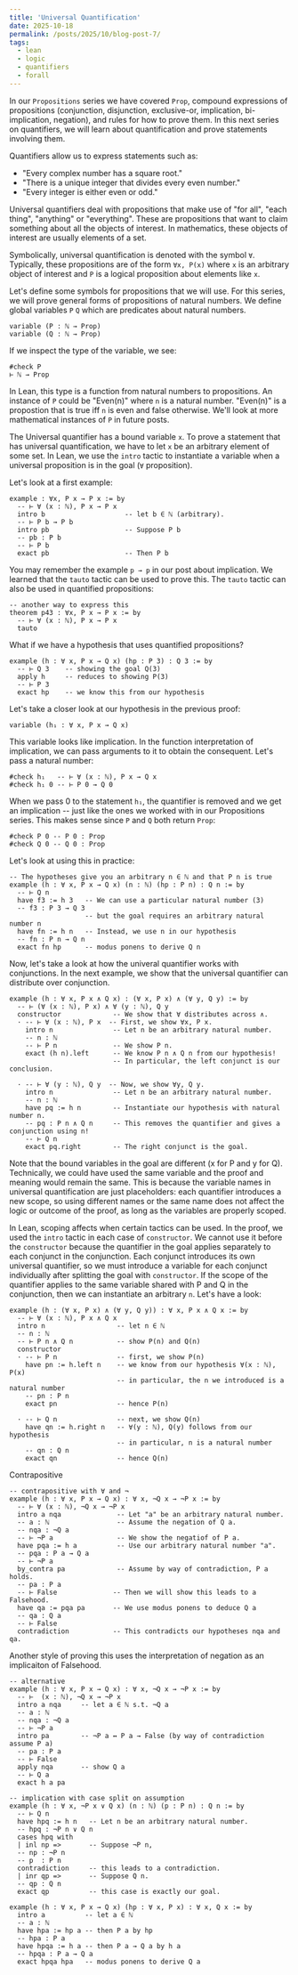 ```yaml
---
title: 'Universal Quantification'
date: 2025-10-18
permalink: /posts/2025/10/blog-post-7/
tags:
  - lean
  - logic
  - quantifiers
  - forall
---
```


In our `Propositions` series we have covered `Prop`, compound expressions of propositions (conjunction, disjunction, exclusive-or, implication, bi-implication, negation), and rules for how to prove them. In this next series on quantifiers, we will learn about quantification and prove statements involving them.

Quantifiers allow us to express statements such as:
- "Every complex number has a square root."
- "There is a unique integer that divides every even number."
- "Every integer is either even or odd."

Universal quantifiers deal with propositions that make use of "for all", "each thing", "anything" or "everything". These are propositions that want to claim something about all the objects of interest. In mathematics, these objects of interest are usually elements of a set.

Symbolically, universal quantification is denoted with the symbol `∀`. Typically, these propositions are of the form `∀x, P(x)` where `x` is an arbitrary object of interest and `P` is a logical proposition about elements like `x`. 

Let's define some symbols for propositions that we will use. For this series, we will prove general forms of propositions of natural numbers. We define global variables `P` `Q` which are predicates about natural numbers.

```lean
variable (P : ℕ → Prop)
variable (Q : ℕ → Prop)
```

If we inspect the type of the variable, we see:
```lean
#check P
⊢ ℕ → Prop
```

In Lean, this type is a function from natural numbers to propositions. An instance of `P` could be "Even(n)" where `n` is a natural number. "Even(n)" is a propostion that is true iff `n` is even and false otherwise. We'll look at more mathematical instances of `P` in future posts.

The Universal quantifier has a bound variable `x`. 
To prove a statement that has universal quantification, we have to let `x` be an arbitrary element of some set. In Lean, we use the `intro` tactic to instantiate a variable when a universal proposition is in the goal (`∀` proposition).

Let's look at a first example: 
```lean
example : ∀x, P x → P x := by
  -- ⊢ ∀ (x : ℕ), P x → P x
  intro b                    -- let b ∈ ℕ (arbitrary). 
  -- ⊢ P b → P b
  intro pb                   -- Suppose P b
  -- pb : P b
  -- ⊢ P b
  exact pb                   -- Then P b
```
You may remember the example `p → p` in our post about implication. We learned that the `tauto` tactic can be used to prove this. The `tauto` tactic can also be used in quantified propositions: 
```lean
-- another way to express this
theorem p43 : ∀x, P x → P x := by
  -- ⊢ ∀ (x : ℕ), P x → P x
  tauto
```

What if we have a hypothesis that uses quantified propositions?
```lean
example (h : ∀ x, P x → Q x) (hp : P 3) : Q 3 := by
  -- ⊢ Q 3    -- showing the goal Q(3)
  apply h     -- reduces to showing P(3)
  -- ⊢ P 3
  exact hp    -- we know this from our hypothesis
```
Let's take a closer look at our hypothesis in the previous proof:
```lean
variable (h₁ : ∀ x, P x → Q x)
```
This variable looks like implication. In the function interpretation of implication, we can pass arguments to it to obtain the consequent. Let's pass a natural number:
```lean
#check h₁   -- ⊢ ∀ (x : ℕ), P x → Q x
#check h₁ 0 -- ⊢ P 0 → Q 0
```
When we pass 0 to the statement `h₁`, the quantifier is removed and we get an implication -- just like the ones we worked with in our Propositions series. This makes sense since `P` and `Q` both return `Prop`:
```lean
#check P 0 -- P 0 : Prop
#check Q 0 -- Q 0 : Prop
```

Let's look at using this in practice:
```lean
-- The hypotheses give you an arbitrary n ∈ ℕ and that P n is true
example (h : ∀ x, P x → Q x) (n : ℕ) (hp : P n) : Q n := by
  -- ⊢ Q n
  have f3 := h 3   -- We can use a particular natural number (3)
  -- f3 : P 3 → Q 3
                   -- but the goal requires an arbitrary natural number n
  have fn := h n   -- Instead, we use n in our hypothesis
  -- fn : P n → Q n
  exact fn hp      -- modus ponens to derive Q n
```

Now, let's take a look at how the univeral quantifier works with conjunctions. In the next example, we show that the universal quantifier can distribute over conjunction. 
```lean
example (h : ∀ x, P x ∧ Q x) : (∀ x, P x) ∧ (∀ y, Q y) := by
  -- ⊢ (∀ (x : ℕ), P x) ∧ ∀ (y : ℕ), Q y
  constructor             -- We show that ∀ distributes across ∧.
  · -- ⊢ ∀ (x : ℕ), P x  -- First, we show ∀x, P x.
    intro n               -- Let n be an arbitrary natural number. 
    -- n : ℕ
    -- ⊢ P n              -- We show P n.
    exact (h n).left      -- We know P n ∧ Q n from our hypothesis!
                          -- In particular, the left conjunct is our conclusion.

  · -- ⊢ ∀ (y : ℕ), Q y  -- Now, we show ∀y, Q y.
    intro n               -- Let n be an arbitrary natural number.
    -- n : ℕ
    have pq := h n        -- Instantiate our hypothesis with natural number n.
    -- pq : P n ∧ Q n     -- This removes the quantifier and gives a conjunction using n!
    -- ⊢ Q n
    exact pq.right        -- The right conjunct is the goal.
```
Note that the bound variables in the goal are different (x for P and y for Q). Technically, we could have used the same variable and the proof and meaning would remain the same. This is because the variable names in universal quantification are just placeholders: each quantifier introduces a new scope, so using different names or the same name does not affect the logic or outcome of the proof, as long as the variables are properly scoped. 

In Lean, scoping affects when certain tactics can be used. In the proof, we used the `intro` tactic in each case of `constructor`. We cannot use it before the `constructor` because the quantifier in the goal applies separately to each conjunct in the conjunction. Each conjunct introduces its own universal quantifier, so we must introduce a variable for each conjunct individually after splitting the goal with `constructor`. If the scope of the quantifier applies to the same variable shared with P and Q in the conjunction, then we can instantiate an arbitrary `n`. Let's have a look:

```lean
example (h : (∀ x, P x) ∧ (∀ y, Q y)) : ∀ x, P x ∧ Q x := by
  -- ⊢ ∀ (x : ℕ), P x ∧ Q x
  intro n                  -- let n ∈ ℕ
  -- n : ℕ
  -- ⊢ P n ∧ Q n           -- show P(n) and Q(n)
  constructor
  · -- ⊢ P n               -- first, we show P(n)
    have pn := h.left n    -- we know from our hypothesis ∀(x : ℕ), P(x)
                           -- in particular, the n we introduced is a natural number    
    -- pn : P n
    exact pn               -- hence P(n)

  · -- ⊢ Q n               -- next, we show Q(n)
    have qn := h.right n   -- ∀(y : ℕ), Q(y) follows from our hypothesis
                           -- in particular, n is a natural number
    -- qn : Q n
    exact qn               -- hence Q(n)
```

Contrapositive

```lean
-- contrapositive with ∀ and ¬
example (h : ∀ x, P x → Q x) : ∀ x, ¬Q x → ¬P x := by
  -- ⊢ ∀ (x : ℕ), ¬Q x → ¬P x
  intro a nqa              -- Let "a" be an arbitrary natural number.
  -- a : ℕ                 -- Assume the negation of Q a.
  -- nqa : ¬Q a
  -- ⊢ ¬P a                -- We show the negatiof of P a.
  have pqa := h a          -- Use our arbitrary natural number "a".
  -- pqa : P a → Q a 
  -- ⊢ ¬P a
  by_contra pa             -- Assume by way of contradiction, P a holds.
  -- pa : P a
  -- ⊢ False              -- Then we will show this leads to a Falsehood.
  have qa := pqa pa       -- We use modus ponens to deduce Q a
  -- qa : Q a
  -- ⊢ False
  contradiction           -- This contradicts our hypotheses nqa and qa.
```

Another style of proving this uses the interpretation of negation as an implicaiton of Falsehood.

```lean
-- alternative
example (h : ∀ x, P x → Q x) : ∀ x, ¬Q x → ¬P x := by
  -- ⊢  (x : ℕ), ¬Q x → ¬P x
  intro a nqa     -- let a ∈ ℕ s.t. ¬Q a
  -- a : ℕ
  -- nqa : ¬Q a
  -- ⊢ ¬P a
  intro pa        -- ¬P a ↔ P a → False (by way of contradiction assume P a)
  -- pa : P a
  -- ⊢ False
  apply nqa       -- show Q a
  -- ⊢ Q a
  exact h a pa

```

```lean
-- implication with case split on assumption
example (h : ∀ x, ¬P x ∨ Q x) (n : ℕ) (p : P n) : Q n := by
  -- ⊢ Q n
  have hpq := h n   -- Let n be an arbitrary natural number.
  -- hpq : ¬P n ∨ Q n
  cases hpq with
  | inl np =>       -- Suppose ¬P n,
  -- np : ¬P n
  -- p  : P n
  contradiction     -- this leads to a contradiction.
  | inr qp =>       -- Suppose Q n.
  -- qp : Q n
  exact qp          -- this case is exactly our goal.
```

```lean
example (h : ∀ x, P x → Q x) (hp : ∀ x, P x) : ∀ x, Q x := by
  intro a          -- let a ∈ ℕ
  -- a : ℕ
  have hpa := hp a -- then P a by hp
  -- hpa : P a
  have hpqa := h a -- then P a → Q a by h a
  -- hpqa : P a → Q a
  exact hpqa hpa   -- modus ponens to derive Q a
```